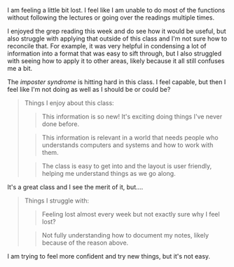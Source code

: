 <p>I am feeling a little bit lost. I feel like I am unable to do most of the functions without following the lectures or going over the readings multiple times.</p>
<p>I enjoyed the grep reading this week and do see how it would be useful, but also struggle with applying that outside of this class and I'm not sure how to reconcile that. For example, it was very helpful in condensing a lot of information into a format that was easy to sift through, but I also struggled with seeing how to apply it to other areas, likely because it all still confuses me a bit.</p>
<p>The <i>imposter syndrome</i> is hitting hard in this class. I feel capable, but then I feel like I'm not doing as well as I should be or could be?</p>

>Things I enjoy about this class:
>
>>This information is so new! It's exciting doing things I've never done before. 
>
>>This information is relevant in a world that needs people who understands computers and systems and how to work with them.
>
>>The class is easy to get into and the layout is user friendly, helping me understand things as we go along.

It's a great class and I see the merit of it, but.... 

>Things I struggle with:
>
>>Feeling lost almost every week but not exactly sure why I feel lost?
>
>>Not fully understanding how to document my notes, likely because of the reason above. 

I am trying to feel more confident and try new things, but it's not easy. 
